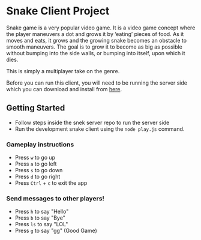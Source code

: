 # Snake Client Project

Snake game is a very popular video game. It is a video game concept where the player maneuvers a dot and grows it by ‘eating’ pieces of food. As it moves and eats, it grows and the growing snake becomes an obstacle to smooth maneuvers. The goal is to grow it to become as big as possible without bumping into the side walls, or bumping into itself, upon which it dies.

This is simply a multiplayer take on the genre.

Before you can run this client, you will need to be running the server side which you can download and install from [here](https://github.com/lighthouse-labs/snek-multiplayer). 




## Getting Started

- Follow steps inside the snek server repo to run the server side
- Run the development snake client using the `node play.js` command.

### Gameplay instructions
- Press `w` to go up
- Press `a` to go left
- Press `s` to go down
- Press `d` to go right
- Press `Ctrl` + `c` to exit the app

### Send messages to other players!
- Press `h` to say "Hello"
- Press `b` to say "Bye"
- Press `ls` to say "LOL"
- Press `g` to say "gg" (Good Game)
